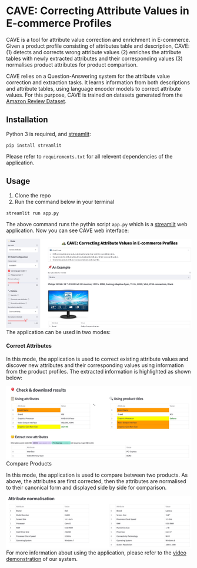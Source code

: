 # CAVE: Correcting Attribute Values in E-commerce Profiles
CAVE is a tool for attribute value correction and enrichment in E-commerce. Given a product profile consisting of attributes table and description, CAVE: (1) detects and corrects wrong attribute values (2) enriches the attribute tables with newly extracted attributes and their corresponding values (3) normalises product attributes for product comparison.

CAVE relies on a Question-Answering system for the attribute value correction and extraction tasks. It learns information from both descriptions and attribute tables, using language encoder models to correct attribute values. For this purpose, CAVE is trained on datasets generated from the [Amazon Review Dataset](https://nijianmo.github.io/amazon/index.html).

## Installation
Python 3 is required, and [streamlit](https://streamlit.io/):
```
pip install streamlit
```
Please refer to `requirements.txt` for all relevent dependencies of the application.

## Usage
1. Clone the repo
2. Run the command below in your terminal
```
streamlit run app.py
```
The above command runs the pythin script `app.py` which is a [streamlit](https://streamlit.io/) web application. Now you can see CAVE web interface:

<center>
<img src=".graphs/web_app.jpg" alt="drawing"/>
</center

The application can be used in two modes:

#### Correct Attributes
In this mode, the application is used to correct existing attribute values and discover new attributes and their corresponding values using information from the product profiles. The extracted information is highlighted as shown below:

<center>
<img src=".graphs/attr_correction.jpg" alt="drawing"/>
</center

#### Compare Products
In this mode, the application is used to compare between two products. As above, the attributes are first corrected, then the attributes are normalised to their canonical form and displayed side by side for comparison. 

<center>
<img src=".graphs/product_comp.jpg" alt="drawing"/>
</center

For more information about using the application, please refer to the [video demonstration](https://bit.ly/3xW1W3E) of our system.